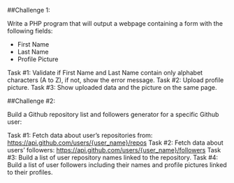 ##Challenge 1:

Write a PHP program that will output a webpage containing a form with the following fields:
-	First Name
-	Last Name
-	Profile Picture

Task #1: Validate if First Name and Last Name contain only alphabet characters (A to Z), if not, show the error message.
Task #2: Upload profile picture.
Task #3: Show uploaded data and the picture on the same page.



##Challenge #2:

Build a Github repository list and followers generator for a specific Github user:

Task #1: Fetch data about user’s repositories from: https://api.github.com/users/{user_name}/repos
Task #2: Fetch data about users’ followers: https://api.github.com/users/{user_name}/followers 
Task #3: Build a list of user repository names linked to the repository.
Task #4: Build a list of user followers including their names and profile pictures linked to their profiles.
